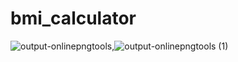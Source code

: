# bmi_calculator
![output-onlinepngtools](https://user-images.githubusercontent.com/88287148/128020532-56bcc2b9-ce0d-4552-8916-ededdc1e21c0.png),![output-onlinepngtools (1)](https://user-images.githubusercontent.com/88287148/128020709-46add32f-8571-4a31-8445-d24435526bc5.png)



